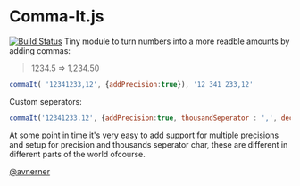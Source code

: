 Comma-It.js
===========
[![Build Status](https://travis-ci.org/AvnerCohen/comma-it.png)](https://travis-ci.org/AvnerCohen/comma-it)
Tiny module to turn numbers into a more readble amounts by adding commas:
> 1234.5  => 1,234.50


```js
commaIt( '12341233,12', {addPrecision:true}), '12 341 233,12'
```

Custom seperators:

```js
commaIt('12341233.12', {addPrecision:true, thousandSeperator : ',', decimalSeperator : '.'}); // => 12,341,233.12'
```


At some point in time it's very easy to add support for multiple precisions and setup for precision and thousands seperator char, these are different in different parts of the world ofcourse.

[@avnerner](https://www.twitter.com/avnerner "@avnerner")


